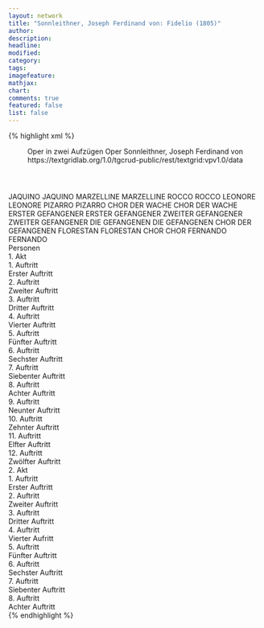 ```yaml
---
layout: network
title: "Sonnleithner, Joseph Ferdinand von: Fidelio (1805)"
author:
description:
headline:
modified:
category:
tags:
imagefeature:
mathjax:
chart:
comments: true
featured: false
list: false
---
```

{% highlight xml %}
<?xml-model href="https://raw.githubusercontent.com/DLiNa/project/master/rules/lina.rnc"?><?xml-model href="https://raw.githubusercontent.com/DLiNa/project/master/rules/lina.sch"?>
<play xmlns="http://lina.digital">
  <header>
    <title>Fidelio</title>
    <subtitle>Oper in zwei Aufzügen</subtitle>
    <genretitle>Oper</genretitle>
    <author>Sonnleithner, Joseph Ferdinand von</author>
    <date type="print"/>
    <date type="premiere" when="1805"/>
    <date type="written"/>
    <source>https://textgridlab.org/1.0/tgcrud-public/rest/textgrid:vpv1.0/data</source>
  </header>
  <personae>
    <character>
      <name>JAQUINO</name>
      <alias xml:id="jaquino">
        <name>JAQUINO</name>
      </alias>
    </character>
    <character>
      <name>MARZELLINE</name>
      <alias xml:id="marzelline">
        <name>MARZELLINE</name>
      </alias>
    </character>
    <character>
      <name>ROCCO</name>
      <alias xml:id="rocco">
        <name>ROCCO</name>
      </alias>
    </character>
    <character>
      <name>LEONORE</name>
      <alias xml:id="leonore">
        <name>LEONORE</name>
      </alias>
    </character>
    <character>
      <name>PIZARRO</name>
      <alias xml:id="pizarro">
        <name>PIZARRO</name>
      </alias>
    </character>
    <character>
      <name>CHOR DER WACHE</name>
      <alias xml:id="chor_der_wache">
        <name>CHOR DER WACHE</name>
      </alias>
    </character>
    <character>
      <name>ERSTER GEFANGENER</name>
      <alias xml:id="erster_gefangener">
        <name>ERSTER GEFANGENER</name>
      </alias>
    </character>
    <character>
      <name>ZWEITER GEFANGENER</name>
      <alias xml:id="zweiter_gefangener">
        <name>ZWEITER GEFANGENER</name>
      </alias>
    </character>
    <character>
      <name>DIE GEFANGENEN</name>
      <alias xml:id="die_gefangenen">
        <name>DIE GEFANGENEN</name>
      </alias>
      <alias xml:id="chor_der_gefangenen">
        <name>CHOR DER GEFANGENEN</name>
      </alias>
    </character>
    <character>
      <name>FLORESTAN</name>
      <alias xml:id="florestan">
        <name>FLORESTAN</name>
      </alias>
    </character>
    <character>
      <name>CHOR</name>
      <alias xml:id="chor">
        <name>CHOR</name>
      </alias>
    </character>
    <character>
      <name>FERNANDO</name>
      <alias xml:id="fernando">
        <name>FERNANDO</name>
      </alias>
    </character>
  </personae>
  <text>
    <div>
      <head>Personen</head>
    </div>
    <div>
      <head>1. Akt</head>
      <div>
        <head>1. Auftritt</head>
        <div>
          <head>Erster Auftritt</head>
          <sp who="#jaquino">
            <amount n="22" unit="speech_acts"/>
            <amount n="278" unit="words"/>
            <amount n="30" unit="lines"/>
            <amount n="1465" unit="chars"/>
          </sp>
          <sp who="#marzelline">
            <amount n="20" unit="speech_acts"/>
            <amount n="208" unit="words"/>
            <amount n="31" unit="lines"/>
            <amount n="1015" unit="chars"/>
          </sp>
          <sp who="#rocco">
            <amount n="2" unit="speech_acts"/>
            <amount n="7" unit="words"/>
            <amount n="2" unit="lines"/>
            <amount n="41" unit="chars"/>
          </sp>
        </div>
      </div>
      <div>
        <head>2. Auftritt</head>
        <div>
          <head>Zweiter Auftritt</head>
          <sp who="#marzelline">
            <amount n="2" unit="speech_acts"/>
            <amount n="206" unit="words"/>
            <amount n="20" unit="lines"/>
            <amount n="1062" unit="chars"/>
          </sp>
        </div>
      </div>
      <div>
        <head>3. Auftritt</head>
        <div>
          <head>Dritter Auftritt</head>
          <sp who="#rocco">
            <amount n="2" unit="speech_acts"/>
            <amount n="39" unit="words"/>
            <amount n="1" unit="lines"/>
            <amount n="246" unit="chars"/>
          </sp>
          <sp who="#marzelline">
            <amount n="2" unit="speech_acts"/>
            <amount n="29" unit="words"/>
            <amount n="1" unit="lines"/>
            <amount n="159" unit="chars"/>
          </sp>
          <sp who="#jaquino">
            <amount n="1" unit="speech_acts"/>
            <amount n="10" unit="words"/>
            <amount n="1" unit="lines"/>
            <amount n="56" unit="chars"/>
          </sp>
        </div>
      </div>
      <div>
        <head>4. Auftritt</head>
        <div>
          <head>Vierter Auftritt</head>
          <sp who="#marzelline">
            <amount n="15" unit="speech_acts"/>
            <amount n="245" unit="words"/>
            <amount n="29" unit="lines"/>
            <amount n="1249" unit="chars"/>
          </sp>
          <sp who="#rocco">
            <amount n="29" unit="speech_acts"/>
            <amount n="880" unit="words"/>
            <amount n="50" unit="lines"/>
            <amount n="4725" unit="chars"/>
          </sp>
          <sp who="#jaquino">
            <amount n="2" unit="speech_acts"/>
            <amount n="60" unit="words"/>
            <amount n="4" unit="lines"/>
            <amount n="334" unit="chars"/>
          </sp>
          <sp who="#leonore">
            <amount n="21" unit="speech_acts"/>
            <amount n="403" unit="words"/>
            <amount n="30" unit="lines"/>
            <amount n="2176" unit="chars"/>
          </sp>
        </div>
      </div>
      <div>
        <head>5. Auftritt</head>
        <div>
          <head>Fünfter Auftritt</head>
          <sp who="#pizarro">
            <amount n="16" unit="speech_acts"/>
            <amount n="635" unit="words"/>
            <amount n="61" unit="lines"/>
            <amount n="3447" unit="chars"/>
          </sp>
          <sp who="#rocco">
            <amount n="12" unit="speech_acts"/>
            <amount n="106" unit="words"/>
            <amount n="25" unit="lines"/>
            <amount n="535" unit="chars"/>
          </sp>
          <sp who="#chor_der_wache">
            <amount n="1" unit="speech_acts"/>
            <amount n="32" unit="words"/>
            <amount n="6" unit="lines"/>
            <amount n="160" unit="chars"/>
          </sp>
        </div>
      </div>
      <div>
        <head>6. Auftritt</head>
        <div>
          <head>Sechster Auftritt</head>
        </div>
      </div>
      <div>
        <head>7. Auftritt</head>
        <div>
          <head>Siebenter Auftritt</head>
          <sp who="#jaquino">
            <amount n="4" unit="speech_acts"/>
            <amount n="125" unit="words"/>
            <amount n="1" unit="lines"/>
            <amount n="705" unit="chars"/>
          </sp>
          <sp who="#marzelline">
            <amount n="3" unit="speech_acts"/>
            <amount n="63" unit="words"/>
            <amount n="1" unit="lines"/>
            <amount n="346" unit="chars"/>
          </sp>
        </div>
      </div>
      <div>
        <head>8. Auftritt</head>
        <div>
          <head>Achter Auftritt</head>
          <sp who="#rocco">
            <amount n="5" unit="speech_acts"/>
            <amount n="114" unit="words"/>
            <amount n="3" unit="lines"/>
            <amount n="646" unit="chars"/>
          </sp>
          <sp who="#marzelline">
            <amount n="6" unit="speech_acts"/>
            <amount n="56" unit="words"/>
            <amount n="5" unit="lines"/>
            <amount n="296" unit="chars"/>
          </sp>
          <sp who="#jaquino">
            <amount n="1" unit="speech_acts"/>
            <amount n="14" unit="words"/>
            <amount n="1" unit="lines"/>
            <amount n="74" unit="chars"/>
          </sp>
          <sp who="#leonore">
            <amount n="1" unit="speech_acts"/>
            <amount n="48" unit="words"/>
            <amount n="276" unit="chars"/>
          </sp>
        </div>
      </div>
      <div>
        <head>9. Auftritt</head>
        <div>
          <head>Neunter Auftritt</head>
          <sp who="#chor_der_gefangenen #erster_gefangener #zweiter_gefangener">
            <amount n="1" unit="speech_acts"/>
            <amount n="21" unit="words"/>
            <amount n="4" unit="lines"/>
            <amount n="105" unit="chars"/>
          </sp>
          <sp who="#erster_gefangener">
            <amount n="1" unit="speech_acts"/>
            <amount n="21" unit="words"/>
            <amount n="4" unit="lines"/>
            <amount n="115" unit="chars"/>
          </sp>
          <sp who="#chor_der_gefangenen">
            <amount n="1" unit="speech_acts"/>
            <amount n="13" unit="words"/>
            <amount n="2" unit="lines"/>
            <amount n="65" unit="chars"/>
          </sp>
          <sp who="#zweiter_gefangener">
            <amount n="1" unit="speech_acts"/>
            <amount n="13" unit="words"/>
            <amount n="2" unit="lines"/>
            <amount n="71" unit="chars"/>
          </sp>
          <sp who="#chor_der_gefangenen">
            <amount n="1" unit="speech_acts"/>
            <amount n="44" unit="words"/>
            <amount n="7" unit="lines"/>
            <amount n="227" unit="chars"/>
          </sp>
        </div>
      </div>
      <div>
        <head>10. Auftritt</head>
        <div>
          <head>Zehnter Auftritt</head>
          <sp who="#leonore">
            <amount n="12" unit="speech_acts"/>
            <amount n="84" unit="words"/>
            <amount n="16" unit="lines"/>
            <amount n="410" unit="chars"/>
          </sp>
          <sp who="#rocco">
            <amount n="11" unit="speech_acts"/>
            <amount n="217" unit="words"/>
            <amount n="39" unit="lines"/>
            <amount n="1128" unit="chars"/>
          </sp>
          <sp who="#rocco #leonore">
            <amount n="1" unit="speech_acts"/>
            <amount n="13" unit="words"/>
            <amount n="2" unit="lines"/>
            <amount n="66" unit="chars"/>
          </sp>
        </div>
      </div>
      <div>
        <head>11. Auftritt</head>
        <div>
          <head>Elfter Auftritt</head>
          <sp who="#marzelline">
            <amount n="4" unit="speech_acts"/>
            <amount n="33" unit="words"/>
            <amount n="9" unit="lines"/>
            <amount n="170" unit="chars"/>
          </sp>
          <sp who="#rocco">
            <amount n="6" unit="speech_acts"/>
            <amount n="32" unit="words"/>
            <amount n="8" unit="lines"/>
            <amount n="171" unit="chars"/>
          </sp>
          <sp who="#jaquino">
            <amount n="2" unit="speech_acts"/>
            <amount n="9" unit="words"/>
            <amount n="2" unit="lines"/>
            <amount n="40" unit="chars"/>
          </sp>
          <sp who="#leonore">
            <amount n="2" unit="speech_acts"/>
            <amount n="13" unit="words"/>
            <amount n="3" unit="lines"/>
            <amount n="62" unit="chars"/>
          </sp>
        </div>
      </div>
      <div>
        <head>12. Auftritt</head>
        <div>
          <head>Zwölfter Auftritt</head>
          <sp who="#pizarro">
            <amount n="4" unit="speech_acts"/>
            <amount n="69" unit="words"/>
            <amount n="13" unit="lines"/>
            <amount n="379" unit="chars"/>
          </sp>
          <sp who="#rocco">
            <amount n="3" unit="speech_acts"/>
            <amount n="78" unit="words"/>
            <amount n="15" unit="lines"/>
            <amount n="411" unit="chars"/>
          </sp>
          <sp who="#die_gefangenen">
            <amount n="1" unit="speech_acts"/>
            <amount n="22" unit="words"/>
            <amount n="4" unit="lines"/>
            <amount n="132" unit="chars"/>
          </sp>
          <sp who="#marzelline">
            <amount n="1" unit="speech_acts"/>
            <amount n="20" unit="words"/>
            <amount n="4" unit="lines"/>
            <amount n="122" unit="chars"/>
          </sp>
          <sp who="#leonore">
            <amount n="1" unit="speech_acts"/>
            <amount n="24" unit="words"/>
            <amount n="4" unit="lines"/>
            <amount n="128" unit="chars"/>
          </sp>
          <sp who="#jaquino">
            <amount n="1" unit="speech_acts"/>
            <amount n="26" unit="words"/>
            <amount n="4" unit="lines"/>
            <amount n="129" unit="chars"/>
          </sp>
        </div>
      </div>
    </div>
    <div>
      <head>2. Akt</head>
      <div>
        <head>1. Auftritt</head>
        <div>
          <head>Erster Auftritt</head>
          <sp who="#florestan">
            <amount n="1" unit="speech_acts"/>
            <amount n="132" unit="words"/>
            <amount n="18" unit="lines"/>
            <amount n="679" unit="chars"/>
          </sp>
        </div>
      </div>
      <div>
        <head>2. Auftritt</head>
        <div>
          <head>Zweiter Auftritt</head>
          <sp who="#leonore">
            <amount n="35" unit="speech_acts"/>
            <amount n="381" unit="words"/>
            <amount n="48" unit="lines"/>
            <amount n="1941" unit="chars"/>
          </sp>
          <sp who="#rocco">
            <amount n="31" unit="speech_acts"/>
            <amount n="496" unit="words"/>
            <amount n="34" unit="lines"/>
            <amount n="2550" unit="chars"/>
          </sp>
          <sp who="#florestan">
            <amount n="16" unit="speech_acts"/>
            <amount n="224" unit="words"/>
            <amount n="24" unit="lines"/>
            <amount n="1192" unit="chars"/>
          </sp>
        </div>
      </div>
      <div>
        <head>3. Auftritt</head>
        <div>
          <head>Dritter Auftritt</head>
          <sp who="#pizarro">
            <amount n="13" unit="speech_acts"/>
            <amount n="145" unit="words"/>
            <amount n="23" unit="lines"/>
            <amount n="772" unit="chars"/>
          </sp>
          <sp who="#rocco">
            <amount n="8" unit="speech_acts"/>
            <amount n="44" unit="words"/>
            <amount n="8" unit="lines"/>
            <amount n="237" unit="chars"/>
          </sp>
          <sp who="#leonore">
            <amount n="11" unit="speech_acts"/>
            <amount n="73" unit="words"/>
            <amount n="15" unit="lines"/>
            <amount n="371" unit="chars"/>
          </sp>
          <sp who="#florestan">
            <amount n="6" unit="speech_acts"/>
            <amount n="22" unit="words"/>
            <amount n="6" unit="lines"/>
            <amount n="113" unit="chars"/>
          </sp>
          <sp who="#rocco #pizarro">
            <amount n="1" unit="speech_acts"/>
            <amount n="2" unit="words"/>
            <amount n="1" unit="lines"/>
            <amount n="10" unit="chars"/>
          </sp>
        </div>
      </div>
      <div>
        <head>4. Auftritt</head>
        <div>
          <head>Vierter Aufritt</head>
          <sp who="#jaquino">
            <amount n="1" unit="speech_acts"/>
            <amount n="14" unit="words"/>
            <amount n="1" unit="lines"/>
            <amount n="82" unit="chars"/>
          </sp>
          <sp who="#rocco">
            <amount n="2" unit="speech_acts"/>
            <amount n="46" unit="words"/>
            <amount n="4" unit="lines"/>
            <amount n="275" unit="chars"/>
          </sp>
          <sp who="#leonore #florestan">
            <amount n="1" unit="speech_acts"/>
            <amount n="22" unit="words"/>
            <amount n="4" unit="lines"/>
            <amount n="115" unit="chars"/>
          </sp>
          <sp who="#pizarro">
            <amount n="1" unit="speech_acts"/>
            <amount n="16" unit="words"/>
            <amount n="4" unit="lines"/>
            <amount n="101" unit="chars"/>
          </sp>
        </div>
      </div>
      <div>
        <head>5. Auftritt</head>
        <div>
          <head>Fünfter Auftritt</head>
          <sp who="#florestan">
            <amount n="7" unit="speech_acts"/>
            <amount n="63" unit="words"/>
            <amount n="8" unit="lines"/>
            <amount n="372" unit="chars"/>
          </sp>
          <sp who="#leonore">
            <amount n="7" unit="speech_acts"/>
            <amount n="110" unit="words"/>
            <amount n="5" unit="lines"/>
            <amount n="617" unit="chars"/>
          </sp>
          <sp who="#leonore #florestan">
            <amount n="3" unit="speech_acts"/>
            <amount n="34" unit="words"/>
            <amount n="7" unit="lines"/>
            <amount n="183" unit="chars"/>
          </sp>
        </div>
      </div>
      <div>
        <head>6. Auftritt</head>
        <div>
          <head>Sechster Auftritt</head>
          <sp who="#rocco">
            <amount n="2" unit="speech_acts"/>
            <amount n="112" unit="words"/>
            <amount n="669" unit="chars"/>
          </sp>
          <sp who="#florestan">
            <amount n="1" unit="speech_acts"/>
            <amount n="1" unit="words"/>
            <amount n="1" unit="lines"/>
            <amount n="8" unit="chars"/>
          </sp>
          <sp who="#leonore">
            <amount n="1" unit="speech_acts"/>
            <amount n="3" unit="words"/>
            <amount n="1" unit="lines"/>
            <amount n="20" unit="chars"/>
          </sp>
        </div>
      </div>
      <div>
        <head>7. Auftritt</head>
        <div>
          <head>Siebenter Auftritt</head>
          <sp who="#chor">
            <amount n="2" unit="speech_acts"/>
            <amount n="31" unit="words"/>
            <amount n="5" unit="lines"/>
            <amount n="173" unit="chars"/>
          </sp>
          <sp who="#fernando">
            <amount n="2" unit="speech_acts"/>
            <amount n="67" unit="words"/>
            <amount n="10" unit="lines"/>
            <amount n="343" unit="chars"/>
          </sp>
        </div>
      </div>
      <div>
        <head>8. Auftritt</head>
        <div>
          <head>Achter Auftritt</head>
          <sp who="#rocco">
            <amount n="9" unit="speech_acts"/>
            <amount n="82" unit="words"/>
            <amount n="17" unit="lines"/>
            <amount n="421" unit="chars"/>
          </sp>
          <sp who="#pizarro">
            <amount n="4" unit="speech_acts"/>
            <amount n="13" unit="words"/>
            <amount n="4" unit="lines"/>
            <amount n="63" unit="chars"/>
          </sp>
          <sp who="#fernando">
            <amount n="7" unit="speech_acts"/>
            <amount n="63" unit="words"/>
            <amount n="13" unit="lines"/>
            <amount n="340" unit="chars"/>
          </sp>
          <sp who="#rocco #leonore">
            <amount n="1" unit="speech_acts"/>
            <amount n="6" unit="words"/>
            <amount n="1" unit="lines"/>
            <amount n="33" unit="chars"/>
          </sp>
          <sp who="#marzelline">
            <amount n="1" unit="speech_acts"/>
            <amount n="7" unit="words"/>
            <amount n="1" unit="lines"/>
            <amount n="33" unit="chars"/>
          </sp>
          <sp who="#chor">
            <amount n="4" unit="speech_acts"/>
            <amount n="67" unit="words"/>
            <amount n="14" unit="lines"/>
            <amount n="377" unit="chars"/>
          </sp>
          <sp who="#leonore">
            <amount n="4" unit="speech_acts"/>
            <amount n="44" unit="words"/>
            <amount n="9" unit="lines"/>
            <amount n="251" unit="chars"/>
          </sp>
          <sp who="#florestan">
            <amount n="3" unit="speech_acts"/>
            <amount n="36" unit="words"/>
            <amount n="7" unit="lines"/>
            <amount n="202" unit="chars"/>
          </sp>
          <sp who="#marzelline #rocco">
            <amount n="1" unit="speech_acts"/>
            <amount n="8" unit="words"/>
            <amount n="1" unit="lines"/>
            <amount n="33" unit="chars"/>
          </sp>
          <sp who="#rocco #pizarro #fernando #marzelline #leonore #florestan">
            <amount n="1" unit="speech_acts"/>
            <amount n="26" unit="words"/>
            <amount n="4" unit="lines"/>
            <amount n="128" unit="chars"/>
          </sp>
          <sp who="#rocco #pizarro #fernando #marzelline #florestan">
            <amount n="1" unit="speech_acts"/>
            <amount n="10" unit="words"/>
            <amount n="2" unit="lines"/>
            <amount n="54" unit="chars"/>
          </sp>
        </div>
      </div>
    </div>
  </text>
</play>
{% endhighlight %}